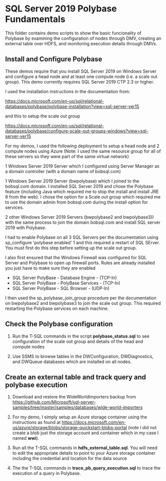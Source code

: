 # SQL Server 2019 Polybase Fundamentals

This folder contains demo scripts to show the basic funcionality of Polybase by examining the configuration of nodes through DMV, creating an external table over HDFS, and monitoring execution details through DMVs.

## Install and Configure Polybase

These demos require that you install SQL Server 2019 on Windows Server and configure a head node and at least one compute node (i.e. a scale out group). This demo currently requires SQL Server 2019 CTP 2.3 or higher.

I used the installation instructions in the documentation from:

https://docs.microsoft.com/en-us/sql/relational-databases/polybase/polybase-installation?view=sql-server-ver15

and this to setup the scale out group

https://docs.microsoft.com/en-us/sql/relational-databases/polybase/configure-scale-out-groups-windows?view=sql-server-ver15

For my demos, I used the following deployment to setup a head node and 2 compute nodes using Azure (Note: I used the same resource group for all of these servers so they were part of the same virtual network)

1 Windows Server 2019 Server which I configured using Server Manager as a domain controller (with a domain name of bobsql.com)

1 Windows Server 2019 Server (bwpolybase) which I joined to the bobsql.com domain. I installed SQL Server 2019 and chose the Polybase feature (including Java which required me to stop the install and install JRE 8 from the web). I chose the option for a Scale out group which required me to use the domain admin from bobsql.com during the install option for services.

2 other Windows Server 2019 Servers (bwpolybase2 and bwpolybase3)) with the same process to join the domain bobsql.com and install SQL server 2019 with Polybase.

I had to enable Polybase on all 3 SQL Servers per the documentation using sp_configure 'polybase enabled' 1 and this required a restart of SQL SErver. You must first do this step before setting up the scale out group.

I also first ensured that the Windows Firewall was configured for SQL Server and Polybase to open up firewall ports. Rules are already installed you just have to make sure they are enabled

- SQL Server PolyBase - Database Engine - <SQLServerInstanceName> (TCP-In)
- SQL Server PolyBase - PolyBase Services - <SQLServerInstanceName> (TCP-In)
- SQL Server PolyBase - SQL Browser - (UDP-In)

I then used the sp_polybase_join_group procedure per the documentation on bwpolybase2 and bwpolybase3 to join the scale out group. This required restarting the Polybase services on each machine.

## Check the Polybase configuration

1. Run the T-SQL commands in the script **polybase_status.sql** to see configuration of the scale out group and details of the head and compute nodes

2. Use SSMS to browse tables in the DWConfiguration, DWDiagnostics, and DWQueue databases which are installed on all nodes.

## Create an external table and track query and polybase execution

1. Download and restore the WideWorldImporters backup from https://github.com/Microsoft/sql-server-samples/tree/master/samples/databases/wide-world-importers

2. For my demo, I simply setup an Azure storage container using the instructions as found at https://docs.microsoft.com/en-us/azure/storage/blobs/storage-quickstart-blobs-portal (note I did not create a blob just the storage account and container which in my case I named **wwi**).

3. Run all the T-SQL commands in **hdfs_external_table.sql**. You will need to edit the appropriate details to point to your Azure storage container including the credential and location for the data source

4. The the T-SQL commands in **trace_pb_query_execution.sql** to trace the execution of a query in Polybase.